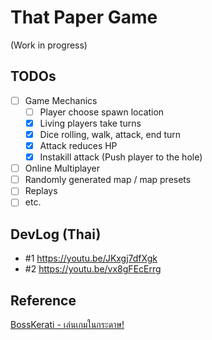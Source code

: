 # That Paper Game

(Work in progress)

## TODOs

- [ ] Game Mechanics
  - [ ] Player choose spawn location
  - [x] Living players take turns
  - [x] Dice rolling, walk, attack, end turn
  - [x] Attack reduces HP
  - [x] Instakill attack (Push player to the hole)
- [ ] Online Multiplayer
- [ ] Randomly generated map / map presets
- [ ] Replays
- [ ] etc.

## DevLog (Thai)

- #1 https://youtu.be/JKxgj7dfXgk
- #2 https://youtu.be/vx8gFEcErrg

## Reference

[BossKerati - เล่นเกมในกระดาษ!](https://www.youtube.com/watch?v=B2nDdmw3ZHs)
